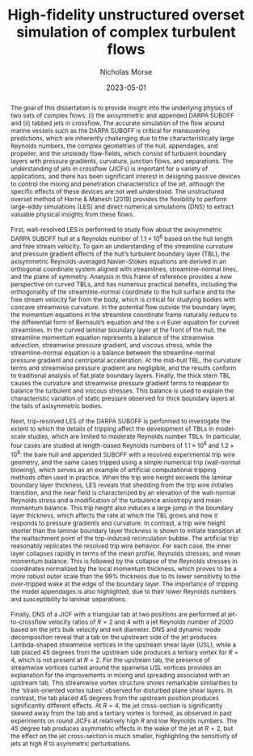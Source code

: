 ---
title: "High-fidelity unstructured overset simulation of complex turbulent flows"
author: [Nicholas Morse]
collection: publications
category: thesis
permalink: /publication/thesis
abstract: 'The goal of this dissertation is to provide insight into the underlying physics of two sets of complex flows: (i) the axisymmetric and appended DARPA SUBOFF and (ii) tabbed jets in crossflow. The accurate simulation of the flow around marine vessels such as the DARPA SUBOFF is critical for maneuvering predictions, which are inherently challenging due to the characteristically large Reynolds numbers, the complex geometries of the hull, appendages, and propeller, and the unsteady flow-fields, which consist of turbulent boundary layers with pressure gradients, curvature, junction flows, and separations. The understanding of jets in crossflow (JICFs) is important for a variety of applications, and there has been significant interest in designing passive devices to control the mixing and penetration characteristics of the jet, although the specific effects of these devices are not well understood. The unstructured overset method of Horne & Mahesh (2019) provides the flexibility to perform large-eddy simulations (LES) and direct numerical simulations (DNS) to extract valuable physical insights from these flows.<br /><br /> First, wall-resolved LES is performed to study flow about the axisymmetric DARPA SUBOFF hull at a Reynolds number of $1.1 \times 10^6$ based on the hull length and free stream velocity. To gain an understanding of the streamline curvature and pressure gradient effects of the hull’s turbulent boundary layer (TBL), the axisymmetric Reynolds-averaged Navier-Stokes equations are derived in an orthogonal coordinate system aligned with streamlines, streamline-normal lines, and the plane of symmetry. Analysis in this frame of reference provides a new perspective on curved TBLs, and has numerous practical benefits, including the orthogonality of the streamline-normal coordinate to the hull surface and to the free stream velocity far from the body, which is critical for studying bodies with concave streamwise curvature. In the potential flow outside the boundary layer, the momentum equations in the streamline coordinate frame naturally reduce to the differential form of Bernoulli’s equation and the $s$-$n$ Euler equation for curved streamlines. In the curved laminar boundary layer at the front of the hull, the streamline momentum equation represents a balance of the streamwise advection, streamwise pressure gradient, and viscous stress, while the streamline-normal equation is a balance between the streamline-normal pressure gradient and centripetal acceleration. At the mid-hull TBL, the curvature terms and streamwise pressure gradient are negligible, and the results conform to traditional analysis of flat plate boundary layers. Finally, the thick stern TBL causes the curvature and streamwise pressure gradient terms to reappear to balance the turbulent and viscous stresses. This balance is used to explain the characteristic variation of static pressure observed for thick boundary layers at the tails of axisymmetric bodies.<br /><br /> Next, trip-resolved LES of the DARPA SUBOFF is performed to investigate the extent to which the details of tripping affect the development of TBLs in model-scale studies, which are limited to moderate Reynolds number TBLs. In particular, four cases are studied at length-based Reynolds numbers of $1.1 \times 10^6$ and $1.2 \times 10^6$: the bare hull and appended SUBOFF with a resolved experimental trip wire geometry, and the same cases tripped using a simple numerical trip (wall-normal blowing), which serves as an example of artificial computational tripping methods often used in practice. When the trip wire height exceeds the laminar boundary layer thickness, LES reveals that shedding from the trip wire initiates transition, and the near field is characterized by an elevation of the wall-normal Reynolds stress and a modification of the turbulence anisotropy and mean momentum balance. This trip height also induces a large jump in the boundary layer thickness, which affects the rate at which the TBL grows and how it responds to pressure gradients and curvature. In contrast, a trip wire height shorter than the laminar boundary layer thickness is shown to initiate transition at the reattachment point of the trip-induced recirculation bubble. The artificial trip reasonably replicates the resolved trip wire behavior. For each case, the inner layer collapses rapidly in terms of the mean profile, Reynolds stresses, and mean momentum balance. This is followed by the collapse of the Reynolds stresses in coordinates normalized by the local momentum thickness, which proves to be a more robust outer scale than the 99% thickness due to its lower sensitivity to the over-tripped wake at the edge of the boundary layer. The importance of tripping the model appendages is also highlighted, due to their lower Reynolds numbers and susceptibility to laminar separations.<br /><br /> Finally, DNS of a JICF with a triangular tab at two positions are performed at jet-to-crossflow velocity ratios of $R = 2$ and $4$ with a jet Reynolds number of 2000 based on the jet’s bulk velocity and exit diameter. DNS and dynamic mode decomposition reveal that a tab on the upstream side of the jet produces Lambda-shaped streamwise vortices in the upstream shear layer (USL), while a tab placed 45 degrees from the upstream side produces a tertiary vortex for $R = 4$, which is not present at $R = 2$. For the upstream tab, the presence of streamwise vortices curled around the spanwise USL vortices provides an explanation for the improvements in mixing and spreading associated with an upstream tab. This streamwise vortex structure shows remarkable similarities to the ‘strain-oriented vortex tubes’ observed for disturbed plane shear layers. In contrast, the tab placed 45 degrees from the upstream position produces significantly different effects. At $R = 4$, the jet cross-section is significantly skewed away from the tab and a tertiary vortex is formed, as observed in past experiments on round JICFs at relatively high $R$ and low Reynolds numbers. The 45 degree tab produces asymmetric effects in the wake of the jet at $R = 2$, but the effect on the jet cross-section is much smaller, highlighting the sensitivity of jets at high $R$ to asymmetric perturbations.'
date: 2023-05-01
venue: University of Minnesota
linkurl: https://hdl.handle.net/11299/257091
citation: 'Morse, N. (2023). &quot;High-fidelity unstructured overset simulation of complex turbulent flows&quot; <i>Ph.D. Thesis</i>.'
---